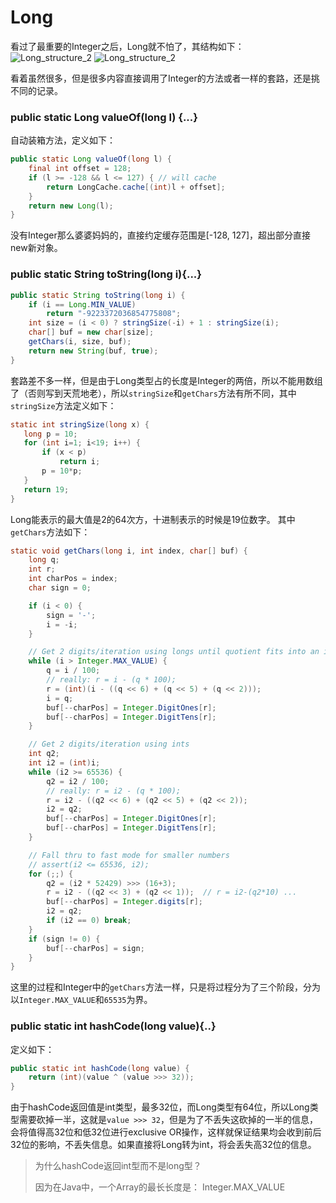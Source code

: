 # Long
看过了最重要的Integer之后，Long就不怕了，其结构如下：
![Long_structure_2](http://ovn0i3kdg.bkt.clouddn.com/Long_structure_1.png)
![Long_structure_2](http://ovn0i3kdg.bkt.clouddn.com/Long_Structure_2.png)

看着虽然很多，但是很多内容直接调用了Integer的方法或者一样的套路，还是挑不同的记录。

###  public static Long valueOf(long l) {...}
自动装箱方法，定义如下：
```java
public static Long valueOf(long l) {
    final int offset = 128;
    if (l >= -128 && l <= 127) { // will cache
        return LongCache.cache[(int)l + offset];
    }
    return new Long(l);
}
```
没有Integer那么婆婆妈妈的，直接约定缓存范围是[-128, 127]，超出部分直接new新对象。

### public static String toString(long i){...}
```java
public static String toString(long i) {
    if (i == Long.MIN_VALUE)
        return "-9223372036854775808";
    int size = (i < 0) ? stringSize(-i) + 1 : stringSize(i);
    char[] buf = new char[size];
    getChars(i, size, buf);
    return new String(buf, true);
}
```
套路差不多一样，但是由于Long类型占的长度是Integer的两倍，所以不能用数组了（否则写到天荒地老），所以`stringSize`和`getChars`方法有所不同，其中`stringSize`方法定义如下：
```java
static int stringSize(long x) {
   long p = 10;
   for (int i=1; i<19; i++) {
       if (x < p)
           return i;
       p = 10*p;
   }
   return 19;
}
```
Long能表示的最大值是2的64次方，十进制表示的时候是19位数字。
其中`getChars`方法如下：
```java
static void getChars(long i, int index, char[] buf) {
    long q;
    int r;
    int charPos = index;
    char sign = 0;

    if (i < 0) {
        sign = '-';
        i = -i;
    }

    // Get 2 digits/iteration using longs until quotient fits into an int
    while (i > Integer.MAX_VALUE) {
        q = i / 100;
        // really: r = i - (q * 100);
        r = (int)(i - ((q << 6) + (q << 5) + (q << 2)));
        i = q;
        buf[--charPos] = Integer.DigitOnes[r];
        buf[--charPos] = Integer.DigitTens[r];
    }

    // Get 2 digits/iteration using ints
    int q2;
    int i2 = (int)i;
    while (i2 >= 65536) {
        q2 = i2 / 100;
        // really: r = i2 - (q * 100);
        r = i2 - ((q2 << 6) + (q2 << 5) + (q2 << 2));
        i2 = q2;
        buf[--charPos] = Integer.DigitOnes[r];
        buf[--charPos] = Integer.DigitTens[r];
    }

    // Fall thru to fast mode for smaller numbers
    // assert(i2 <= 65536, i2);
    for (;;) {
        q2 = (i2 * 52429) >>> (16+3);
        r = i2 - ((q2 << 3) + (q2 << 1));  // r = i2-(q2*10) ...
        buf[--charPos] = Integer.digits[r];
        i2 = q2;
        if (i2 == 0) break;
    }
    if (sign != 0) {
        buf[--charPos] = sign;
    }
}

```
这里的过程和Integer中的`getChars`方法一样，只是将过程分为了三个阶段，分为以`Integer.MAX_VALUE`和`65535`为界。


### public static int hashCode(long value){..}
定义如下：
```java
public static int hashCode(long value) {
    return (int)(value ^ (value >>> 32));
}
```
由于hashCode返回值是int类型，最多32位，而Long类型有64位，所以Long类型需要砍掉一半，这就是`value >>> 32`，但是为了不丢失这砍掉的一半的信息，会将值得高32位和低32位进行exclusive OR操作，这样就保证结果均会收到前后32位的影响，不丢失信息。如果直接将Long转为int，将会丢失高32位的信息。

> 为什么hashCode返回int型而不是long型？
>
> 因为在Java中，一个Array的最长长度是： Integer.MAX_VALUE
